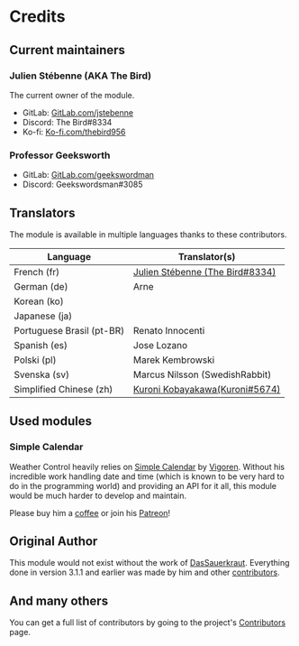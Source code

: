 # Credits

## Current maintainers

### Julien Stébenne (AKA The Bird)

The current owner of the module.

- GitLab: [GitLab.com/jstebenne](https://gitlab.com/jstebenne)
- Discord: The Bird#8334
- Ko-fi: [Ko-fi.com/thebird956](https://ko-fi.com/thebird956)

### Professor Geeksworth

- GitLab: [GitLab.com/geekswordman](https://gitlab.com/geekswordsman)
- Discord: Geekswordsman#3085

## Translators

The module is available in multiple languages thanks to these contributors.

| Language                  | Translator(s)                                                               |
|---------------------------|-----------------------------------------------------------------------------|
| French (fr)               | [Julien Stébenne (The Bird#8334)](https://gitlab.com/jstebenne)             |
| German (de)               | Arne                                                                        |
| Korean (ko)               |                                                                             |
| Japanese (ja)             |                                                                             |
| Portuguese Brasil (pt-BR) | Renato Innocenti                                                            |
| Spanish (es)              | Jose Lozano                                                                 |
| Polski (pl)               | Marek Kembrowski                                                            |
| Svenska (sv)              | Marcus Nilsson (SwedishRabbit)                                              |
| Simplified Chinese (zh)   | [Kuroni Kobayakawa(Kuroni#5674)](https://gitlab.com/kobayakawakuroni)       |

## Used modules

### Simple Calendar

Weather Control heavily relies on [Simple Calendar](https://github.com/vigoren/foundryvtt-simple-calendar) by [Vigoren](https://github.com/vigoren). Without his incredible work handling date and time (which is known to be very hard to do in the programming world) and providing an API for it all, this module would be much harder to develop and maintain.

Please buy him a [coffee](https://ko-fi.com/vigorator) or join his [Patreon](https://www.patreon.com/vigorator)!

## Original Author

This module would not exist without the work of [DasSauerkraut](https://github.com/DasSauerkraut). Everything done in version 3.1.1 and earlier was made by him and other [contributors](https://github.com/DasSauerkraut/calendar-weather/graphs/contributors).

## And many others

You can get a full list of contributors by going to the project's [Contributors](https://gitlab.com/jstebenne/foundryvtt-weather-control/-/graphs/master) page.
